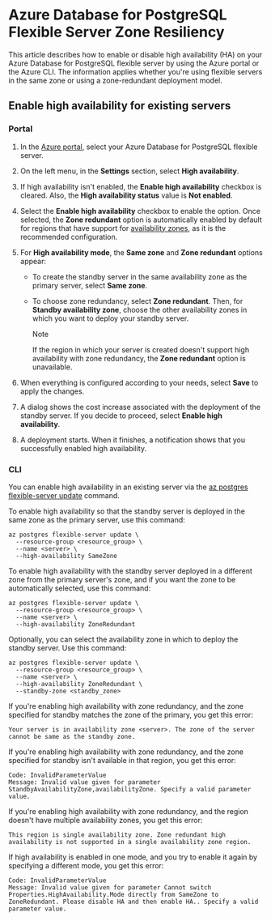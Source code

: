 # Azure Database for PostgreSQL Flexible Server Zone Resiliency

This article describes how to enable or disable high availability (HA) on your Azure Database for PostgreSQL flexible server by using the Azure portal or the Azure CLI. The information applies whether you're using flexible servers in the same zone or using a zone-redundant deployment model.

## Enable high availability for existing servers

### Portal

1. In the [Azure portal](https://portal.azure.com/), select your Azure Database for PostgreSQL flexible server.

2. On the left menu, in the **Settings** section, select **High availability**.

3. If high availability isn't enabled, the **Enable high availability** checkbox is cleared. Also, the **High availability status** value is **Not enabled**.

4. Select the **Enable high availability** checkbox to enable the option. Once selected, the **Zone redundant** option is automatically enabled by default for regions that have support for [availability zones](https://learn.microsoft.com/azure/postgresql/flexible-server/overview#azure-regions), as it is the recommended configuration.

5. For **High availability mode**, the **Same zone** and **Zone redundant** options appear:

    * To create the standby server in the same availability zone as the primary server, select **Same zone**.

    * To choose zone redundancy, select **Zone redundant**. Then, for **Standby availability zone**, choose the other availability zones in which you want to deploy your standby server.

      > [!NOTE]
      > If the region in which your server is created doesn't support high availability with zone redundancy, the **Zone redundant** option is unavailable.

6. When everything is configured according to your needs, select **Save** to apply the changes.

7. A dialog shows the cost increase associated with the deployment of the standby server. If you decide to proceed, select **Enable high availability**.

8. A deployment starts. When it finishes, a notification shows that you successfully enabled high availability.

### CLI

You can enable high availability in an existing server via the [az postgres flexible-server update](https://learn.microsoft.com/cli/azure/postgres/flexible-server#az-postgres-flexible-server-update) command.

To enable high availability so that the standby server is deployed in the same zone as the primary server, use this command:

```azurecli-interactive
az postgres flexible-server update \
  --resource-group <resource_group> \
  --name <server> \
  --high-availability SameZone
```

To enable high availability with the standby server deployed in a different zone from the primary server's zone, and if you want the zone to be automatically selected, use this command:

```azurecli-interactive
az postgres flexible-server update \
  --resource-group <resource_group> \
  --name <server> \
  --high-availability ZoneRedundant
```

Optionally, you can select the availability zone in which to deploy the standby server. Use this command:

```azurecli-interactive
az postgres flexible-server update \
  --resource-group <resource_group> \
  --name <server> \
  --high-availability ZoneRedundant \
  --standby-zone <standby_zone>
```

If you're enabling high availability with zone redundancy, and the zone specified for standby matches the zone of the primary, you get this error:

```output
Your server is in availability zone <server>. The zone of the server cannot be same as the standby zone.
```

If you're enabling high availability with zone redundancy, and the zone specified for standby isn't available in that region, you get this error:

```output
Code: InvalidParameterValue
Message: Invalid value given for parameter StandbyAvailabilityZone,availabilityZone. Specify a valid parameter value.
```

If you're enabling high availability with zone redundancy, and the region doesn't have multiple availability zones, you get this error:

```output
This region is single availability zone. Zone redundant high availability is not supported in a single availability zone region.
```

If high availability is enabled in one mode, and you try to enable it again by specifying a different mode, you get this error:

```output
Code: InvalidParameterValue
Message: Invalid value given for parameter Cannot switch Properties.HighAvailability.Mode directly from SameZone to ZoneRedundant. Please disable HA and then enable HA.. Specify a valid parameter value.
```
